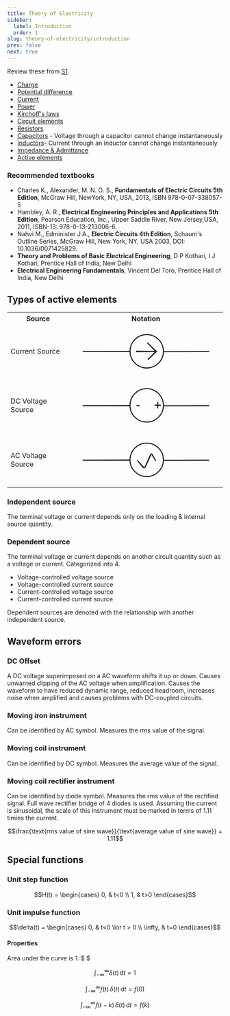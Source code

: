 ```yaml
---
title: Theory of Electricity
sidebar:
  label: Introduction
  order: 1
slug: theory-of-electricity/introduction
prev: false
next: true
---
```


Review these from [S1](https://s1.sahithyan.dev).

- [Charge](https://s1.sahithyan.dev/electrical-fundamentals/basics/introduction#charge)
- [Potential difference](https://s1.sahithyan.dev/electrical-fundamentals/basics/introduction#voltage)
- [Current](https://s1.sahithyan.dev/electrical-fundamentals/basics/introduction#current)
- [Power](https://s1.sahithyan.dev/electrical-fundamentals/basics/introduction#power)
- [Kirchoff's laws](https://s1.sahithyan.dev/electrical-fundamentals/kirchoff-laws/)
- [Circuit elements](https://s1.sahithyan.dev/electrical-fundamentals/circuit-elements/)
- [Resistors](https://s1.sahithyan.dev/electrical-fundamentals/resistors/)
- [Capacitors](https://s1.sahithyan.dev/electrical-fundamentals/capacitors/) -
  Voltage through a capacitor cannot change instantaneously
- [Inductors](https://s1.sahithyan.dev/electrical-fundamentals/inductors/)-
  Current through an inductor cannot change instantaneously
- [Impedance & Admittance](https://s1.sahithyan.dev/electrical-fundamentals/impedance-and-admittance/)
- [Active elements](https://s1.sahithyan.dev/electrical-fundamentals/circuit-elements/#active)

### Recommended textbooks

- Charles K., Alexander, M. N. O. S., **Fundamentals of Electric Circuits 5th
  Edition**, McGraw Hill, NewYork, NY, USA, 2013, ISBN 978-0-07-338057-5
- Hambley, A. R., **Electrical Engineering Principles and Applications 5th
  Edition**, Pearson Education, Inc., Upper Saddle River, New Jersey,USA, 2011,
  ISBN-13: 978-0-13-213006-6.
- Nahvi M., Edminister J.A., **Electric Circuits 4th Edition**, Schaum's Outline
  Series, McGraw Hill, New York, NY, USA 2003, DOI: 10.1036/0071425829.
- **Theory and Problems of Basic Electrical Engineering**, D P Kothari, I J
  Kothari, Prentice Hall of India, New Delhi
- **Electrical Engineering Fundamentals**, Vincent Del Toro, Prentice Hall of
  India, New Delhi

## Types of active elements

<table>
	<tr>
		<th>Source</th>
		<th>Notation</th>
	</tr>
	<tr>
		<td>Current Source</td>
		<td>
			<svg direction="ltr" width="400" height="140"
				viewBox="647.0029231835972 342.2184717483765 506.43682673825356 181.56305650324714" stroke-linecap="round"
				stroke-linejoin="round" data-color-mode="light" class="tl-container tl-theme__force-sRGB tl-theme__light">
				<g transform="matrix(1, 0, 0, 1, 844.6487, 374.017)">
					<path
						d="M0,58.9829850495478 a58.9829850495478,58.9829850495478,0,1,1,117.9659700990956,0a58.9829850495478,58.9829850495478,0,1,1,-117.9659700990956,0 "
						stroke="currentColor" stroke-width="3.5" fill="none" />
				</g>
				<g transform="matrix(1, 0, 0, 1, 521.4899, 434)">
					<path d="M 157.513,0 L164.513,0 L 319.9781,0 M 157.513,0 L164.513,-0.003 L 321.0799,-0.0692 "
						stroke="currentColor" stroke-width="3.5" fill="none" transform="scale(1)" />
				</g>
				<g transform="matrix(1, 0, 0, 1, 962.6132, 434.4785)">
					<path d="M 0,0 L7,0 L 158.8265,0 M 0,0 L7,-0.0154 L 159.9609,-0.3518 " stroke="currentColor"
						stroke-width="3.5" fill="none" transform="scale(1)" />
				</g>
				<g transform="matrix(1, 0, 0, 1, 850.8547, 433.5822)">
					<path
						d="M21.1677,-2.1416 Q24.7,-2.0393 28.504,-1.9652 T36.9271,-1.8373 46.573,-1.7445 56.6264,-1.6773 66.2722,-1.6285 74.6953,-1.5932 81.0806,-1.5676 84.6129,-1.6186 85.8322,-1.6365 86.3407,-1.4651 86.7679,-1.1404 87.069,-0.6963 87.2125,-0.1792 87.1834,0.3566 86.9848,0.8551 86.6374,1.264 86.1776,1.5406 85.6535,1.6559 85.1201,1.5978 84.6331,1.3725 84.2436,1.0034 83.9923,0.5293 83.9055,-0.0002 83.9924,-0.5298 84.2439,-1.0038 84.6335,-1.3728 85.1205,-1.598 85.654,-1.6559 86.178,-1.5404 86.6377,-1.2637 86.985,-0.8546 87.1835,-0.3561 87.2125,0.1797 87.0688,0.6967 86.7675,1.1408 86.3402,1.4654 85.8317,1.6366 85.5636,1.6805 84.6129,1.6186 81.0806,1.5676 74.6953,1.5932 66.2722,1.6285 56.6264,1.6773 46.573,1.7445 36.9271,1.8373 28.504,1.9652 21.1677,2.1416 17.2061,2.1585 16.4127,1.8299 15.8055,1.2226 15.4769,0.4293 15.477,-0.4295 15.8057,-1.2228 16.4129,-1.83 17.2063,-2.1585 17.6356,-2.2439 21.1677,-2.1416 Z"
						stroke-width="1" stroke="currentColor" fill="currentColor" transform="scale(1)" />
				</g>
				<g transform="matrix(1, 0, 0, 1, 936.9059, 433.7452)">
					<path
						d="M-4.6089,-1.705 Q-7.7035,-4.9243 -9.646,-6.9573 T-13.7188,-11.1861 -17.9884,-15.5689 -22.0982,-19.7607 -25.7074,-23.4008 -28.8784,-26.5438 -30.5681,-28.2707 -30.8048,-28.7479 -30.8767,-29.2757 -30.7763,-29.7988 -30.5141,-30.2625 -30.1176,-30.6182 -29.6283,-30.8287 -29.0974,-30.8719 -28.5804,-30.7433 -28.1317,-30.4564 -27.798,-30.0411 -27.6143,-29.5411 -27.6,-29.0086 -27.7564,-28.4995 -28.0672,-28.0669 -28.4999,-27.7562 -29.0091,-27.5999 -29.5416,-27.6144 -30.0416,-27.7982 -30.4567,-28.132 -30.7435,-28.5809 -30.8719,-29.0979 -30.8286,-29.6288 -30.618,-30.118 -30.2621,-30.5144 -29.7984,-30.7765 -29.2752,-30.8767 -28.7474,-30.8047 -28.2703,-30.5679 -28.0513,-30.4105 -26.5438,-28.8784 -23.4008,-25.7074 -19.7607,-22.0982 -15.5689,-17.9884 -11.1861,-13.7188 -6.9573,-9.646 -1.705,-4.6089 1.7465,-1.1669 2.0601,-0.4097 2.0601,0.4098 1.7464,1.167 1.1669,1.7465 0.4096,2.0601 -0.4099,2.0601 -1.1671,1.7464 -1.5144,1.5143 -4.6089,-1.705 Z"
						stroke-width="1" stroke="currentColor" fill="currentColor" transform="scale(1)" />
				</g>
				<g transform="matrix(1, 0, 0, 1, 936.3899, 434.0892)">
					<path
						d="M-1.4301,4.3341 Q-4.3746,7.1538 -6.2345,8.9232 T-10.1019,12.6346 -14.108,16.5275 -17.9384,20.2759 -21.2498,23.5826 -24.0973,26.4994 -25.692,28.0698 -26.1859,28.3147 -26.7322,28.3892 -27.2736,28.2852 -27.7535,28.0139 -28.1216,27.6035 -28.3394,27.0971 -28.3842,26.5476 -28.2511,26.0126 -27.9541,25.5481 -27.5244,25.2027 -27.0069,25.0127 -26.4557,24.9978 -25.9287,25.1597 -25.481,25.4814 -25.1595,25.9292 -24.9977,26.4562 -25.0128,27.0074 -25.203,27.5248 -25.5484,27.9544 -26.013,28.2513 -26.5481,28.3842 -27.0976,28.3393 -27.6039,28.1213 -28.0142,27.7531 -28.2854,27.2731 -28.3892,26.7316 -28.3146,26.1854 -28.0695,25.6916 -27.9066,25.4649 -26.4994,24.0973 -23.5826,21.2498 -20.2759,17.9384 -16.5275,14.108 -12.6346,10.1019 -8.9232,6.2345 -4.3341,1.4301 -1.1669,-1.7465 -0.4097,-2.0601 0.4098,-2.0601 1.167,-1.7464 1.7465,-1.1669 2.0601,-0.4096 2.0601,0.4099 1.7464,1.1671 1.5143,1.5144 -1.4301,4.3341 Z"
						stroke-width="1" stroke="currentColor" fill="currentColor" transform="scale(1)" />
				</g>
			</svg>
		</td>
	</tr>
	<tr>
		<td>DC Voltage Source</td>
		<td>
			<svg direction="ltr" width="400" height="140"
				viewBox="647.0029231835972 342.2184717483765 506.43682673825356 181.56305650324714" stroke-linecap="round"
				stroke-linejoin="round" data-color-mode="light" class="tl-container tl-theme__force-sRGB tl-theme__light">
				<g transform="matrix(1, 0, 0, 1, 844.6487, 374.017)">
					<path
						d="M0,58.9829850495478 a58.9829850495478,58.9829850495478,0,1,1,117.9659700990956,0a58.9829850495478,58.9829850495478,0,1,1,-117.9659700990956,0 "
						stroke="currentColor" stroke-width="3.5" fill="none" />
				</g>
				<g transform="matrix(1, 0, 0, 1, 521.4899, 434)">
					<path d="M 157.513,0 L164.513,0 L 319.9781,0 M 157.513,0 L164.513,-0.003 L 321.0799,-0.0692 "
						stroke="currentColor" stroke-width="3.5" fill="none" transform="scale(1)" />
				</g>
				<g transform="matrix(1, 0, 0, 1, 962.6132, 434.4785)">
					<path d="M 0,0 L7,0 L 158.8265,0 M 0,0 L7,-0.0154 L 159.9609,-0.3518 " stroke="currentColor"
						stroke-width="3.5" fill="none" transform="scale(1)" />
				</g>
				<g transform="matrix(1, 0, 0, 1, 929.447, 401.9562)"><text font-size="44" font-family="'tldraw_mono', monospace"
						font-style="normal" font-weight="normal" dominant-baseline="mathematical" alignment-baseline="mathematical"
						stroke="rgb(249, 250, 251)" stroke-width="2" fill="rgb(249, 250, 251)">
						<tspan alignment-baseline="mathematical" x="0" y="22.699996948242188" unicode-bidi="plaintext">+</tspan>
					</text><text font-size="44" font-family="'tldraw_mono', monospace" font-style="normal" font-weight="normal"
						dominant-baseline="mathematical" alignment-baseline="mathematical" fill="currentColor">
						<tspan alignment-baseline="mathematical" x="0" y="22.699996948242188" unicode-bidi="plaintext">+</tspan>
					</text></g>
				<g transform="matrix(1, 0, 0, 1, 860, 402.8821)"><text font-size="44" font-family="'tldraw_mono', monospace"
						font-style="normal" font-weight="normal" dominant-baseline="mathematical" alignment-baseline="mathematical"
						stroke="rgb(249, 250, 251)" stroke-width="2" fill="rgb(249, 250, 251)">
						<tspan alignment-baseline="mathematical" x="0" y="22.699996948242188" unicode-bidi="plaintext">-</tspan>
					</text><text font-size="44" font-family="'tldraw_mono', monospace" font-style="normal" font-weight="normal"
						dominant-baseline="mathematical" alignment-baseline="mathematical" fill="currentColor">
						<tspan alignment-baseline="mathematical" x="0" y="22.699996948242188" unicode-bidi="plaintext">-</tspan>
					</text></g>
			</svg>
		</td>
	</tr>
	<tr>
		<td>AC Voltage Source</td>
		<td>
			<svg direction="ltr" width="400" height="140"
				viewBox="647.0029231835972 342.2184717483765 506.43682673825356 181.56305650324714" stroke-linecap="round"
				stroke-linejoin="round" data-color-mode="light" class="tl-container tl-theme__force-sRGB tl-theme__light">
				<defs />
				<g transform="matrix(1, 0, 0, 1, 844.6487, 374.017)">
					<path
						d="M0,58.9829850495478 a58.9829850495478,58.9829850495478,0,1,1,117.9659700990956,0a58.9829850495478,58.9829850495478,0,1,1,-117.9659700990956,0 "
						stroke="currentColor" stroke-width="3.5" fill="none" />
				</g>
				<g transform="matrix(1, 0, 0, 1, 521.4899, 434)">
					<path d="M 157.513,0 L164.513,0 L 319.9781,0 M 157.513,0 L164.513,-0.003 L 321.0799,-0.0692 "
						stroke="currentColor" stroke-width="3.5" fill="none" transform="scale(1)" />
				</g>
				<g transform="matrix(1, 0, 0, 1, 962.6132, 434.4785)">
					<path d="M 0,0 L7,0 L 158.8265,0 M 0,0 L7,-0.0154 L 159.9609,-0.3518 " stroke="currentColor"
						stroke-width="3.5" fill="none" transform="scale(1)" />
				</g>
				<g transform="matrix(1, 0, 0, 1, 871.4334, 435.757)">
					<path
						d="M 0,0 L4.6727,5.2121 L 19.9204,22.2203 Q 24.5931,27.4324 27.5163,21.072 L 46.2631,-19.7185 Q 49.1862,-26.0789 52.5571,-19.944 L 63.5155,0 M 0,0 L4.4568,5.3979 L 19.1283,23.1674 Q 23.5851,28.5653 26.4458,22.1765 L 45.218,-19.7479 Q 48.0786,-26.1366 51.6893,-20.1397 L 63.8899,0.124 "
						stroke="currentColor" stroke-width="3.5" fill="none" transform="scale(1)" />
				</g>
			</svg>
		</td>
	</tr>
</table>

### Independent source

The terminal voltage or current depends only on the loading & internal source
quantity.

### Dependent source

The terminal voltage or current depends on another circuit quantity such as a
voltage or current. Categorized into 4.

- Voltage-controlled voltage source
- Voltage-controlled current source
- Current-controlled voltage source
- Current-controlled current source

Dependent sources are denoted with the relationship with another independent
source.

## Waveform errors

### DC Offset

A DC voltage superimposed on a AC waveform shifts it up or down. Causes unwanted
clipping of the AC voltage when amplification. Causes the waveform to have
reduced dynamic range, reduced headroom, increases noise when amplified and
causes problems with DC-coupled circuits.

### Moving iron instrument

Can be identified by AC symbol. Measures the rms value of the signal.

### Moving coil instrument

Can be identified by DC symbol. Measures the average value of the signal.

### Moving coil rectifier instrument

Can be identified by diode symbol. Measures the rms value of the rectified
signal. Full wave rectifier bridge of 4 diodes is used. Assuming the current is
sinusoidal, the scale of this instrument must be marked in terms of 1.11 timies
the current.

```math
\frac{\text{rms value of sine wave}}{\text{average value of sine wave}} = 1.11
```

## Special functions

### Unit step function

```math
H(t) =
\begin{cases}
0,  &  t<0 \\
1, & t>0
\end{cases}
```

### Unit impulse function

```math
\delta(t) =
\begin{cases}
0,  &  t<0 \lor t > 0 \\
\infty, & t=0
\end{cases}
```

#### Properties

Area under the curve is $1$. $ $

```math
\int_{-\infty}^{\infty} \delta(t)\, \text{d}t = 1
```

```math
\int_{-\infty}^{\infty} f(t)\,\delta(t)\, \text{d}t = f(0)
```

```math
\int_{-\infty}^{\infty} f(t-k)\,\delta(t)\, \text{d}t = f(k)
```
